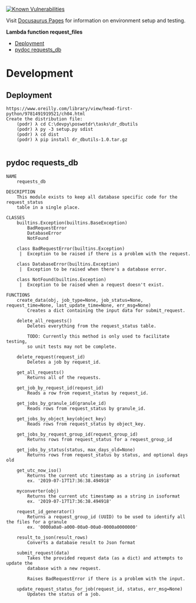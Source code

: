 [![Known Vulnerabilities](https://snyk.io/test/github/nasa/cumulus-orca/badge.svg?targetFile=tasks/dr_dbutils/requirements.txt)](https://snyk.io/test/github/nasa/cumulus-orca?targetFile=tasks/dr_dbutils/requirements.txt)

Visit [Docusaurus Pages](../../website/docs/developer/development-guide/code/code-intro.md) for information on environment setup and testing.

**Lambda function request_files**

- [Deployment](#deployment)
- [pydoc requests_db](#pydoc-requests-db)

<a name="development"></a>
# Development

## Deployment
```
https://www.oreilly.com/library/view/head-first-python/9781491919521/ch04.html
Create the distribution file:
    (podr) λ cd C:\devpy\poswotdr\tasks\dr_dbutils
    (podr) λ py -3 setup.py sdist
    (podr) λ cd dist
    (podr) λ pip install dr_dbutils-1.0.tar.gz
 
```
<a name="pydoc-requests-db"></a>
## pydoc requests_db
```
NAME
    requests_db

DESCRIPTION
    This module exists to keep all database specific code for the request_status
    table in a single place.

CLASSES
    builtins.Exception(builtins.BaseException)
        BadRequestError
        DatabaseError
        NotFound

    class BadRequestError(builtins.Exception)
     |  Exception to be raised if there is a problem with the request.

    class DatabaseError(builtins.Exception)
     |  Exception to be raised when there's a database error.

    class NotFound(builtins.Exception)
     |  Exception to be raised when a request doesn't exist.

FUNCTIONS
    create_data(obj, job_type=None, job_status=None, request_time=None, last_update_time=None, err_msg=None)
        Creates a dict containing the input data for submit_request.

    delete_all_requests()
        Deletes everything from the request_status table.

        TODO: Currently this method is only used to facilitate testing,
        so unit tests may not be complete.

    delete_request(request_id)
        Deletes a job by request_id.

    get_all_requests()
        Returns all of the requests.

    get_job_by_request_id(request_id)
        Reads a row from request_status by request_id.

    get_jobs_by_granule_id(granule_id)
        Reads rows from request_status by granule_id.

    get_jobs_by_object_key(object_key)
        Reads rows from request_status by object_key.

    get_jobs_by_request_group_id(request_group_id)
        Returns rows from request_status for a request_group_id

    get_jobs_by_status(status, max_days_old=None)
        Returns rows from request_status by status, and optional days old

    get_utc_now_iso()
        Returns the current utc timestamp as a string in isoformat
        ex. '2019-07-17T17:36:38.494918'

    myconverter(obj)
        Returns the current utc timestamp as a string in isoformat
        ex. '2019-07-17T17:36:38.494918'

    request_id_generator()
        Returns a request_group_id (UUID) to be used to identify all the files for a granule
        ex. '0000a0a0-a000-00a0-00a0-0000a0000000'

    result_to_json(result_rows)
        Converts a database result to Json format

    submit_request(data)
        Takes the provided request data (as a dict) and attempts to update the
        database with a new request.

        Raises BadRequestError if there is a problem with the input.

    update_request_status_for_job(request_id, status, err_msg=None)
        Updates the status of a job.
              
```
